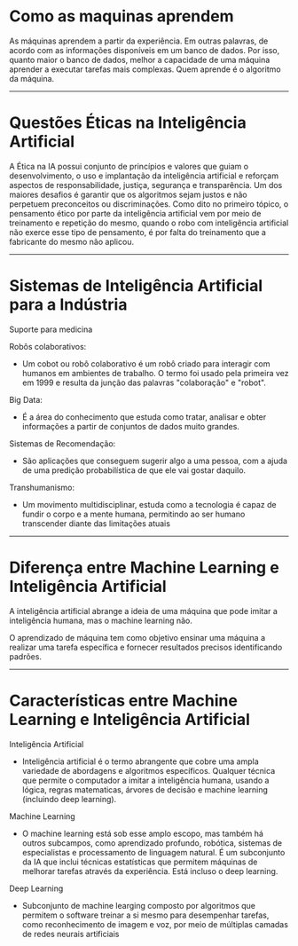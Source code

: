 # Como as maquinas aprendem

As máquinas aprendem a partir da experiência. Em outras palavras, de acordo com as informações disponíveis em um banco de dados. Por isso, quanto maior o banco de dados, melhor a capacidade de uma máquina aprender a executar tarefas mais complexas. Quem aprende é o algoritmo da máquina.

--------------------------------------------------------------------------------------------------------------
# Questões Éticas na Inteligência Artificial

A Ética na IA possui conjunto de princípios e valores que guiam o desenvolvimento, o uso e implantação da inteligência artificial e reforçam aspectos de responsabilidade, justiça, segurança e transparência. Um dos maiores desafios é garantir que os algoritmos sejam justos e não perpetuem preconceitos ou discriminações.
Como dito no primeiro tópico, o pensamento ético por parte da inteligência artificial vem por meio de treinamento e repetição do mesmo, quando o robo com inteligência artificial não exerce esse tipo de pensamento, é por falta do treinamento que a fabricante do mesmo não aplicou.

--------------------------------------------------------------------------------------------------------------
# Sistemas de Inteligência Artificial para a Indústria

Suporte para medicina

Robôs colaborativos:

* Um cobot ou robô colaborativo é um robô criado para interagir com humanos em ambientes de trabalho. O termo foi usado pela primeira vez em 1999 e resulta da junção das palavras "colaboração" e "robot".

Big Data:

* É a área do conhecimento que estuda como tratar, analisar e obter informações a partir de conjuntos de dados muito grandes.

Sistemas de Recomendação: 

* São aplicações que conseguem sugerir algo a uma pessoa, com a ajuda de uma predição probabilística de que ele vai gostar daquilo.

Transhumanismo: 

* Um movimento multidisciplinar, estuda como a tecnologia é capaz de fundir o corpo e a mente humana, permitindo ao ser humano transcender diante das limitações atuais

--------------------------------------------------------------------------------------------------------------
# Diferença entre Machine Learning e Inteligência Artificial

A inteligência artificial abrange a ideia de uma máquina que pode imitar a inteligência humana, mas o machine learning não. 

O aprendizado de máquina tem como objetivo ensinar uma máquina a realizar uma tarefa específica e fornecer resultados precisos identificando padrões.

--------------------------------------------------------------------------------------------------------------
# Características entre Machine Learning e Inteligência Artificial

Inteligência Artificial

* Inteligência artificial é o termo abrangente que cobre uma ampla variedade de abordagens e algoritmos específicos. 
Qualquer técnica que permite o computador a imitar a inteligência humana, usando a lógica, regras matematicas, árvores de decisão e machine learning (incluindo deep learning).

Machine Learning
* O machine learning está sob esse amplo escopo, mas também há outros subcampos, como aprendizado profundo, robótica, sistemas de especialistas e processamento de linguagem natural.
É um subconjunto da IA que inclui técnicas estatísticas que permitem máquinas de melhorar tarefas através da experiência. Está incluso o deep learning.

Deep Learning

* Subconjunto de machine learging composto por algoritmos que permitem o software treinar a si mesmo para desempenhar tarefas, como reconhecimento de imagem e voz, por meio de múltiplas camadas de redes neurais artificiais